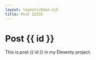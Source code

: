 ```yaml
---
layout: layouts/base.njk
title: Post 12535
---
```


# Post {{ id }}

This is post {{ id }} in my Eleventy project.
